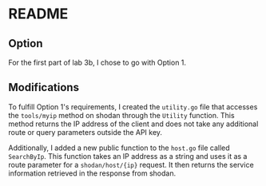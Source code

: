 # README

## Option

For the first part of lab 3b, I chose to go with Option 1.

## Modifications

To fulfill Option 1's requirements, I created the `utility.go` file that accesses the `tools/myip` method on shodan through the `Utility` function. This method returns the IP address of the client and does not take any additional route or query parameters outside the API key. 

Additionally, I added a new public function to the `host.go` file called `SearchByIp`. This function takes an IP address as a string and uses it as a route parameter for a `shodan/host/{ip}` request. It then returns the service information retrieved in the response from shodan.
